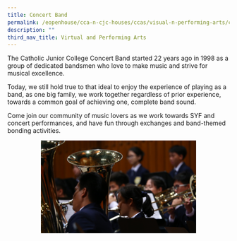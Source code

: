 ```yaml
---
title: Concert Band
permalink: /eopenhouse/cca-n-cjc-houses/ccas/visual-n-performing-arts/concert-band/
description: ""
third_nav_title: Virtual and Performing Arts
---
```

The Catholic Junior College Concert Band started 22 years ago in 1998 as a group of dedicated bandsmen who love to make music and strive for musical excellence.

  

Today, we still hold true to that ideal to enjoy the experience of playing as a band, as one big family, we work together regardless of prior experience, towards a common goal of achieving one, complete band sound.

  

Come join our community of music lovers as we work towards SYF and concert performances, and have fun through exchanges and band-themed bonding activities.

<style>  
img {  
  display: block;  
  margin-left: auto;  
  margin-right: auto;  
}  
</style>  
<img style="width:70%;" alt="Concert Band" src="/images/symphonic%20band.png">  
  
